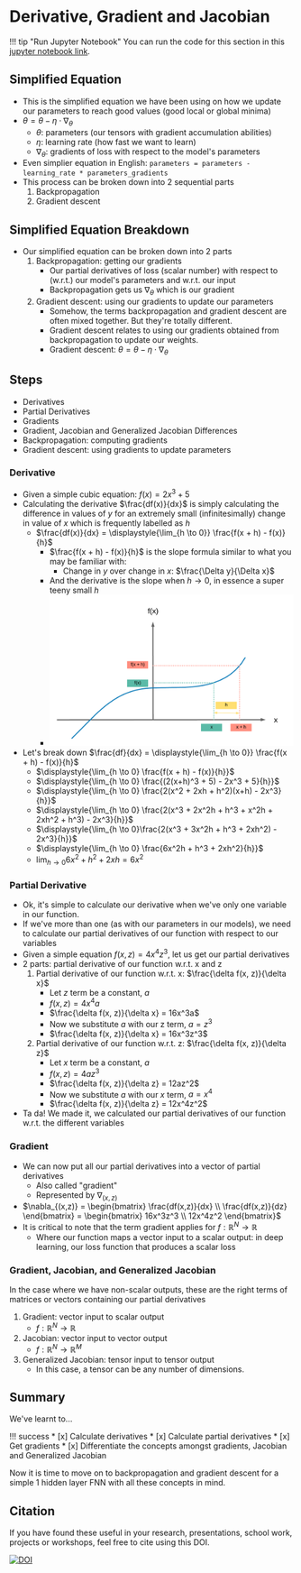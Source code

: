 # Derivative, Gradient and Jacobian

!!! tip "Run Jupyter Notebook"
    You can run the code for this section in this [jupyter notebook link](https://github.com/ritchieng/deep-learning-wizard/blob/master/docs/deep_learning/boosting_models_pytorch/derivative_gradient_jacobian.md).
    
## Simplified Equation
- This is the simplified equation we have been using on how we update our parameters to reach good values (good local or global minima)
- $\theta = \theta - \eta \cdot \nabla_\theta$
    - $\theta$: parameters (our tensors with gradient accumulation abilities)
    - $\eta$: learning rate (how fast we want to learn)
    - $\nabla_\theta$: gradients of loss with respect to the model's parameters
- Even simplier equation in English: `parameters = parameters - learning_rate * parameters_gradients`
- This process can be broken down into 2 sequential parts
    1. Backpropagation
    2. Gradient descent
 
## Simplified Equation Breakdown
- Our simplified equation can be broken down into 2 parts
    1. Backpropagation: getting our gradients
        - Our partial derivatives of loss (scalar number) with respect to (w.r.t.) our model's parameters and w.r.t. our input
        - Backpropagation gets us $\nabla_\theta$ which is our gradient
    2. Gradient descent: using our gradients to update our parameters
        - Somehow, the terms backpropagation and gradient descent are often mixed together. But they're totally different. 
        - Gradient descent relates to using our gradients obtained from backpropagation to update our weights.
        - Gradient descent: $\theta = \theta - \eta \cdot \nabla_\theta$

## Steps
- Derivatives
- Partial Derivatives
- Gradients
- Gradient, Jacobian and Generalized Jacobian Differences
- Backpropagation: computing gradients
- Gradient descent: using gradients to update parameters


### Derivative
- Given a simple cubic equation: $f(x) = 2x^3 + 5$
- Calculating the derivative $\frac{df(x)}{dx}$ is simply calculating the difference in values of $y$ for an extremely small (infinitesimally) change in value of $x$ which is frequently labelled as $h$
    - $\frac{df(x)}{dx} = \displaystyle{\lim_{h \to 0}} \frac{f(x + h) - f(x)}{h}$
        - $\frac{f(x + h) - f(x)}{h}$ is the slope formula similar to what you may be familiar with:
            - Change in $y$ over change in $x$: $\frac{\Delta y}{\Delta x}$
        - And the derivative is the slope when $h \rightarrow 0$, in essence a super teeny small $h$
        - ![](./images/grad.png)
- Let's break down $\frac{df}{dx} = \displaystyle{\lim_{h \to 0}} \frac{f(x + h) - f(x)}{h}$
    - $\displaystyle{\lim_{h \to 0} \frac{f(x + h) - f(x)}{h}}$
    - $\displaystyle{\lim_{h \to 0} \frac{(2(x+h)^3 + 5) - 2x^3 + 5}{h}}$
    - $\displaystyle{\lim_{h \to 0} \frac{2(x^2 + 2xh + h^2)(x+h) - 2x^3}{h}}$
    - $\displaystyle{\lim_{h \to 0} \frac{2(x^3 + 2x^2h + h^3 + x^2h + 2xh^2 + h^3) - 2x^3}{h}}$
    - $\displaystyle{\lim_{h \to 0}\frac{2(x^3 + 3x^2h + h^3 + 2xh^2) - 2x^3}{h}}$
    - $\displaystyle{\lim_{h \to 0} \frac{6x^2h + h^3 + 2xh^2}{h}}$
    - $\displaystyle{\lim_{h \to 0} 6x^2 + h^2 + 2xh} = 6x^2$

### Partial Derivative 
- Ok, it's simple to calculate our derivative when we've only one variable in our function. 
- If we've more than one (as with our parameters in our models), we need to calculate our partial derivatives of our function with respect to our variables
- Given a simple equation $f(x, z) = 4x^4z^3$, let us get our partial derivatives
- 2 parts: partial derivative of our function w.r.t. x and z
    1. Partial derivative of our function w.r.t. x: $\frac{\delta f(x, z)}{\delta x}$
        - Let $z$ term be a constant, $a$ 
        - $f(x, z) = 4x^4a$
        -  $\frac{\delta f(x, z)}{\delta x} = 16x^3a$
        - Now we substitute $a$ with our z term, $a = z^3$
        - $\frac{\delta f(x, z)}{\delta x} = 16x^3z^3$
    2. Partial derivative of our function w.r.t. z: $\frac{\delta f(x, z)}{\delta z}$
        - Let $x$ term be a constant, $a$
        - $f(x, z) = 4az^3$
        - $\frac{\delta f(x, z)}{\delta z} = 12az^2$
        - Now we substitute $a$ with our $x$ term, $a = x^4$
        - $\frac{\delta f(x, z)}{\delta z} = 12x^4z^2$
- Ta da! We made it, we calculated our partial derivatives of our function w.r.t. the different variables

### Gradient
- We can now put all our partial derivatives into a vector of partial derivatives
    - Also called "gradient"
    - Represented by $\nabla_{(x,z)}$
- $\nabla_{(x,z)} = \begin{bmatrix} \frac{df(x,z)}{dx} \\ \frac{df(x,z)}{dz} \end{bmatrix} = \begin{bmatrix} 16x^3z^3 \\ 12x^4z^2 \end{bmatrix}$
- It is critical to note that the term gradient applies for $f : \mathbb{R}^N \rightarrow \mathbb{R}$
    - Where our function maps a vector input to a scalar output: in deep learning, our loss function that produces a scalar loss
    
### Gradient, Jacobian, and Generalized Jacobian
In the case where we have non-scalar outputs, these are the right terms of matrices or vectors containing our partial derivatives

1. Gradient: vector input to scalar output
    - $f : \mathbb{R}^N \rightarrow \mathbb{R}$
2. Jacobian: vector input to vector output
    - $f : \mathbb{R}^N \rightarrow \mathbb{R}^M$
3. Generalized Jacobian: tensor input to tensor output
    - In this case, a tensor can be any number of dimensions.
    

## Summary
We've learnt to...

!!! success
    * [x] Calculate derivatives
    * [x] Calculate partial derivatives
    * [x] Get gradients
    * [x] Differentiate the concepts amongst gradients, Jacobian and Generalized Jacobian

Now it is time to move on to backpropagation and gradient descent for a simple 1 hidden layer FNN with all these concepts in mind.

## Citation
If you have found these useful in your research, presentations, school work, projects or workshops, feel free to cite using this DOI.

[![DOI](https://zenodo.org/badge/139945544.svg)](https://zenodo.org/badge/latestdoi/139945544) 